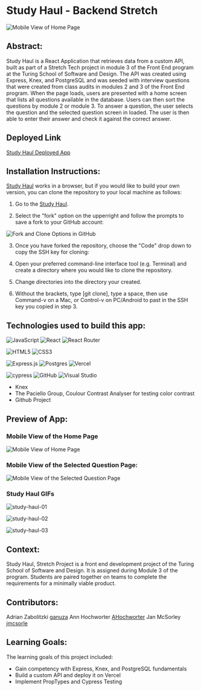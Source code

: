 # Study Haul - Backend Stretch
![Mobile View of Home Page](https://user-images.githubusercontent.com/7227063/280494146-b236c364-a150-4d37-b56b-8de97c62b06e.png)

## Abstract:
Study Haul is a React Application that retrieves data from a custom API, built as part of a Stretch Tech project in module 3 of the Front End program at the Turing School of Software and Design. The API was created using Express, Knex, and PostgreSQL and was seeded with interview questions that were created from class audits in modules 2 and 3 of the Front End program. When the page loads, users are presented with a home screen that lists all questions available in the database. Users can then sort the questions by module 2 or module 3. To answer a question, the user selects the question and the selected question screen in loaded. The user is then able to enter their answer and check it against the correct answer.

## Deployed Link
[Study Haul Deployed App](https://study-haul-api-u15v.vercel.app/)

## Installation Instructions:
[Study Haul](https://github.com/ganuza/study-haul-ui) works in a browser, but if you would like to build your own version, you can clone the repository to your local machine as follows:

1. Go to the [Study Haul](https://github.com/ganuza/study-haul-ui).

2. Select the "fork" option on the upperright and follow the prompts to save a fork to your GitHub account:

![Fork and Clone Options in GitHub](https://user-images.githubusercontent.com/7227063/280493926-43fb1c8a-6e87-4a6a-b87b-cfaaefc9849f.png)

3. Once you have forked the repository, choose the "Code" drop down to copy the SSH key for cloning:

4. Open your preferred command-line interface tool (e.g. Terminal) and create a directory where you would like to clone the repository.

5. Change directories into the directory your created.

6. Without the brackets, type [git clone], type a space, then use Command-v on a Mac, or Control-v on PC/Android to past in the SSH key you copied in step 3.

## Technologies used to build this app:

![JavaScript](https://img.shields.io/badge/javascript-%23323330.svg?style=for-the-badge&logo=javascript&logoColor=%23F7DF1E)
![React](https://img.shields.io/badge/react-%2320232a.svg?style=for-the-badge&logo=react&logoColor=%2361DAFB)
![React Router](https://img.shields.io/badge/React_Router-CA4245?style=for-the-badge&logo=react-router&logoColor=white)

![HTML5](https://img.shields.io/badge/html5-%23E34F26.svg?style=for-the-badge&logo=html5&logoColor=white)
![CSS3](https://img.shields.io/badge/css3-%231572B6.svg?style=for-the-badge&logo=css3&logoColor=white)

![Express.js](https://img.shields.io/badge/express.js-%23404d59.svg?style=for-the-badge&logo=express&logoColor=%2361DAFB)
![Postgres](https://img.shields.io/badge/postgres-%23316192.svg?style=for-the-badge&logo=postgresql&logoColor=white)
![Vercel](https://img.shields.io/badge/vercel-%23000000.svg?style=for-the-badge&logo=vercel&logoColor=white)

![cypress](https://img.shields.io/badge/-cypress-%23E5E5E5?style=for-the-badge&logo=cypress&logoColor=058a5e)
![GitHub](https://img.shields.io/badge/github-%23121011.svg?style=for-the-badge&logo=github&logoColor=white)
![Visual Studio](https://img.shields.io/badge/Visual%20Studio-5C2D91.svg?style=for-the-badge&logo=visual-studio&logoColor=white)

- Knex
- The Paciello Group, Coulour Contrast Analyser for testing color contrast
- Github Project


## Preview of App:

### Mobile View of the Home Page
![Mobile View of Home Page](https://user-images.githubusercontent.com/7227063/280494146-b236c364-a150-4d37-b56b-8de97c62b06e.png)

### Mobile View of the Selected Question Page:
![Mobile View of the Selected Question Page](https://user-images.githubusercontent.com/7227063/280494258-460ba4b8-7bf8-41dd-ab34-adf1b3b61a0d.png)

### Study Haul GIFs
![study-haul-01](https://github.com/ganuza/study-haul-ui/assets/125393235/06af27c4-80d7-4cd9-8ad2-515a56987d9a)

![study-haul-02](https://github.com/ganuza/study-haul-ui/assets/125393235/6c391909-bacb-4e8c-8c2b-2e8cf51db789)

![study-haul-03](https://github.com/ganuza/study-haul-ui/assets/125393235/b42697ee-2ddd-4f0f-88c1-caf9a897390c)

## Context:

Study Haul, Stretch Project is a front end development project of the Turing School of Software and Design. It is assigned during Module 3 of the program. Students are paired together on teams to complete the requirements for a minimally viable product. 

## Contributors:
Adrian Zabolitzki [ganuza](https://github.com/ganuza)
Ann Hochworter [AHochworter](https://github.com/AHochworter)
Jan McSorley [jmcsorle](https://github.com/jmcsorle)

## Learning Goals:
The learning goals of this project included: 
- Gain competency with Express, Knex, and PostgreSQL fundamentals
- Build a custom API and deploy it on Vercel
- Implement PropTypes and Cypress Testing
